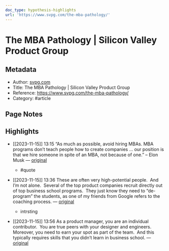 ```yaml
---
doc_type: hypothesis-highlights
url: 'https://www.svpg.com/the-mba-pathology/'
---
```


# The MBA Pathology | Silicon Valley Product Group

## Metadata
- Author: [svpg.com]()
- Title: The MBA Pathology | Silicon Valley Product Group
- Reference: https://www.svpg.com/the-mba-pathology/
- Category: #article

## Page Notes
## Highlights
- [[2023-11-15]] 13:15 “As much as possible, avoid hiring MBAs. MBA programs don’t teach people how to create companies … our position is that we hire someone in spite of an MBA, not because of one.” – Elon Musk — [original](https://hyp.is/puX9aoOwEe6dzIdJGwWg2Q/www.svpg.com/the-mba-pathology/)
    -   #quote 


- [[2023-11-15]] 13:36 These are often very high-potential people.  And I’m not alone.  Several of the top product companies recruit directly out of top business school programs.  They just know they need to “de-program” the students, as one of my friends from Google refers to the coaching process. — [original](https://hyp.is/kp18coOzEe6W4h9nGCV_3Q/www.svpg.com/the-mba-pathology/)
    - intrsting

- [[2023-11-15]] 13:56 As a product manager, you are an individual contributor.  You are true peers with your designer and engineers.  Moreover, you need to earn your spot as part of the team.  And this typically requires skills that you didn’t learn in business school. — [original](https://hyp.is/X6OGTIO2Ee6lo9PpFQ807g/www.svpg.com/the-mba-pathology/)




